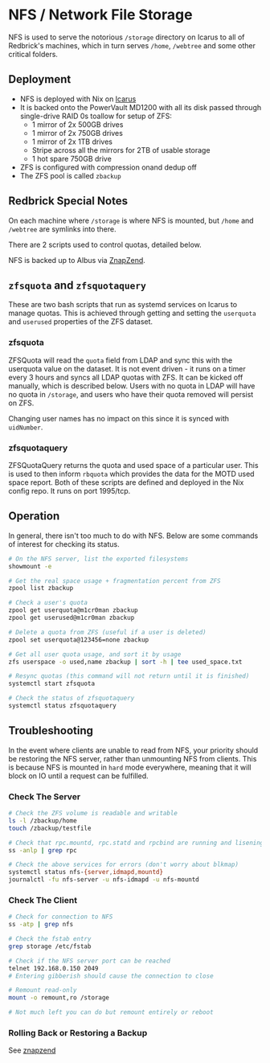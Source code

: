 # NFS / Network File Storage

NFS is used to serve the notorious `/storage` directory on Icarus to all of Redbrick's machines, which in turn serves
`/home`, `/webtree` and some other critical folders.

## Deployment

- NFS is deployed with Nix on [Icarus](../hosts/nix/icarus.md)
- It is backed onto the PowerVault MD1200 with all its disk passed through single-drive RAID 0s toallow for setup of ZFS:
    - 1 mirror of 2x 500GB drives
    - 1 mirror of 2x 750GB drives
    - 1 mirror of 2x 1TB drives
    - Stripe across all the mirrors for 2TB of usable storage
    - 1 hot spare 750GB drive
- ZFS is configured with compression onand dedup off
- The ZFS pool is called `zbackup`

## Redbrick Special Notes

On each machine where `/storage` is where NFS is mounted, but `/home` and `/webtree` are symlinks into there.

There are 2 scripts used to control quotas, detailed below.

NFS is backed up to Albus via [ZnapZend](znapzend.md).

## `zfsquota` and `zfsquotaquery`

These are two bash scripts that run as systemd services on Icarus to manage quotas. This is achieved through getting and
setting the `userquota` and `userused` properties of the ZFS dataset.

### zfsquota

ZFSQuota will read the `quota` field from LDAP and sync this with the userquota value on the dataset. It is not event
driven - it runs on a timer every 3 hours and syncs all LDAP quotas with ZFS. It can be kicked off manually, which is
described below. Users with no quota in LDAP will have no quota in `/storage`, and users who have their quota removed will
persist on ZFS.

Changing user names has no impact on this since it is synced with `uidNumber`.

### zfsquotaquery

ZFSQuotaQuery returns the quota and used space of a particular user. This is used to then inform `rbquota` which provides
the data for the MOTD used space report. Both of these scripts are defined and deployed in the Nix config repo. It runs on
port 1995/tcp.

## Operation

In general, there isn't too much to do with NFS. Below are some commands of interest for checking its status.

```bash
# On the NFS server, list the exported filesystems
showmount -e

# Get the real space usage + fragmentation percent from ZFS
zpool list zbackup

# Check a user's quota
zpool get userquota@m1cr0man zbackup
zpool get userused@m1cr0man zbackup

# Delete a quota from ZFS (useful if a user is deleted)
zpool set userquota@123456=none zbackup

# Get all user quota usage, and sort it by usage
zfs userspace -o used,name zbackup | sort -h | tee used_space.txt

# Resync quotas (this command will not return until it is finished)
systemctl start zfsquota

# Check the status of zfsquotaquery
systemctl status zfsquotaquery
```

## Troubleshooting

In the event where clients are unable to read from NFS, your priority should be restoring the NFS server, rather than
unmounting NFS from clients. This is because NFS is mounted in `hard` mode everywhere, meaning that it will block on IO
until a request can be fulfilled.

### Check The Server

```bash
# Check the ZFS volume is readable and writable
ls -l /zbackup/home
touch /zbackup/testfile

# Check that rpc.mountd, rpc.statd and rpcbind are running and lisening
ss -anlp | grep rpc

# Check the above services for errors (don't worry about blkmap)
systemctl status nfs-{server,idmapd,mountd}
journalctl -fu nfs-server -u nfs-idmapd -u nfs-mountd
```

### Check The Client

```bash
# Check for connection to NFS
ss -atp | grep nfs

# Check the fstab entry
grep storage /etc/fstab

# Check if the NFS server port can be reached
telnet 192.168.0.150 2049
# Entering gibberish should cause the connection to close

# Remount read-only
mount -o remount,ro /storage

# Not much left you can do but remount entirely or reboot
```

### Rolling Back or Restoring a Backup

See [znapzend](/services/znapzend/)

